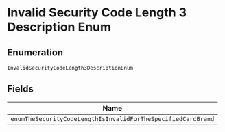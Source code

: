 
# Invalid Security Code Length 3 Description Enum

## Enumeration

`InvalidSecurityCodeLength3DescriptionEnum`

## Fields

| Name |
|  --- |
| `enumTheSecurityCodeLengthIsInvalidForTheSpecifiedCardBrand` |


